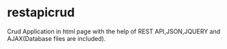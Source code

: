 # restapicrud
Crud Application in html page with the help of REST API,JSON,JQUERY and AJAX(Database files are included).

